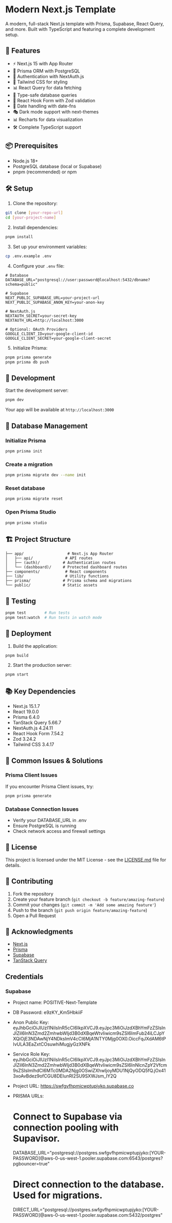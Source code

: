 # Modern Next.js Template

A modern, full-stack Next.js template with Prisma, Supabase, React Query, and more. Built with TypeScript and featuring a complete development setup.

## 🚀 Features

- ⚡️ Next.js 15 with App Router
- 🔋 Prisma ORM with PostgreSQL
- 🔑 Authentication with NextAuth.js
- 🎨 Tailwind CSS for styling
- 📊 React Query for data fetching
- 🏢 Type-safe database queries
- 🔄 React Hook Form with Zod validation
- 📅 Date handling with date-fns
- 🎭 Dark mode support with next-themes
- 📊 Recharts for data visualization
- 🛠 Complete TypeScript support

## 📦 Prerequisites

- Node.js 18+ 
- PostgreSQL database (local or Supabase)
- pnpm (recommended) or npm

## 🛠 Setup

1. Clone the repository:
```bash
git clone [your-repo-url]
cd [your-project-name]
```

2. Install dependencies:
```bash
pnpm install
```

3. Set up your environment variables:
```bash
cp .env.example .env
```

4. Configure your `.env` file:
```env
# Database
DATABASE_URL="postgresql://user:password@localhost:5432/dbname?schema=public"

# Supabase
NEXT_PUBLIC_SUPABASE_URL=your-project-url
NEXT_PUBLIC_SUPABASE_ANON_KEY=your-anon-key

# NextAuth.js
NEXTAUTH_SECRET=your-secret-key
NEXTAUTH_URL=http://localhost:3000

# Optional: OAuth Providers
GOOGLE_CLIENT_ID=your-google-client-id
GOOGLE_CLIENT_SECRET=your-google-client-secret
```

5. Initialize Prisma:
```bash
pnpm prisma generate
pnpm prisma db push
```

## 🚀 Development

Start the development server:
```bash
pnpm dev
```

Your app will be available at `http://localhost:3000`

## 📝 Database Management

### Initialize Prisma
```bash
pnpm prisma init
```

### Create a migration
```bash
pnpm prisma migrate dev --name init
```

### Reset database
```bash
pnpm prisma migrate reset
```

### Open Prisma Studio
```bash
pnpm prisma studio
```

## 🏗 Project Structure

```
├── app/                   # Next.js App Router
│   ├── api/              # API routes
│   ├── (auth)/          # Authentication routes
│   └── (dashboard)/     # Protected dashboard routes
├── components/           # React components
├── lib/                  # Utility functions
├── prisma/              # Prisma schema and migrations
└── public/              # Static assets
```

## 🧪 Testing

```bash
pnpm test        # Run tests
pnpm test:watch  # Run tests in watch mode
```

## 🚀 Deployment

1. Build the application:
```bash
pnpm build
```

2. Start the production server:
```bash
pnpm start
```

## 📚 Key Dependencies

- Next.js 15.1.7
- React 19.0.0
- Prisma 6.4.0
- TanStack Query 5.66.7
- NextAuth.js 4.24.11
- React Hook Form 7.54.2
- Zod 3.24.2
- Tailwind CSS 3.4.17

## 🔧 Common Issues & Solutions

### Prisma Client Issues
If you encounter Prisma Client issues, try:
```bash
pnpm prisma generate
```

### Database Connection Issues
- Verify your DATABASE_URL in .env
- Ensure PostgreSQL is running
- Check network access and firewall settings

## 📄 License

This project is licensed under the MIT License - see the [LICENSE.md](LICENSE.md) file for details.

## 🤝 Contributing

1. Fork the repository
2. Create your feature branch (`git checkout -b feature/amazing-feature`)
3. Commit your changes (`git commit -m 'Add some amazing feature'`)
4. Push to the branch (`git push origin feature/amazing-feature`)
5. Open a Pull Request

## 🙏 Acknowledgments

- [Next.js](https://nextjs.org/)
- [Prisma](https://www.prisma.io/)
- [Supabase](https://supabase.com/)
- [TanStack Query](https://tanstack.com/query)


## Credentials

### Supabase
- Project name: POSITIVE-Next-Template
- DB Password: e9zKY_Km5HbkiiF
- Anon Public Key: eyJhbGciOiJIUzI1NiIsInR5cCI6IkpXVCJ9.eyJpc3MiOiJzdXBhYmFzZSIsInJlZiI6InN3Zmd2ZmhwbWljd3B0dXBqeWtvIiwicm9sZSI6ImFub24iLCJpYXQiOjE3NDAwNjY4NDksImV4cCI6MjA1NTY0Mjg0OX0.OiccFqJXdAM6tPIvULA3EaZxtCOsuwhiMugjyGzXNFk
- Service Role Key: eyJhbGciOiJIUzI1NiIsInR5cCI6IkpXVCJ9.eyJpc3MiOiJzdXBhYmFzZSIsInJlZiI6InN3Zmd2ZmhwbWljd3B0dXBqeWtvIiwicm9sZSI6InNlcnZpY2Vfcm9sZSIsImlhdCI6MTc0MDA2Njg0OSwiZXhwIjoyMDU1NjQyODQ5fQ.jOx413xoAvBdez9ofCGU8DEIunRI2SU9SXWJsm_IY2Q
- Project URL: https://swfgvfhpmicwptupjyko.supabase.co

- PRISMA URLs:
    # Connect to Supabase via connection pooling with Supavisor.
    DATABASE_URL="postgresql://postgres.swfgvfhpmicwptupjyko:[YOUR-PASSWORD]@aws-0-us-west-1.pooler.supabase.com:6543/postgres?pgbouncer=true"

    # Direct connection to the database. Used for migrations.
    DIRECT_URL="postgresql://postgres.swfgvfhpmicwptupjyko:[YOUR-PASSWORD]@aws-0-us-west-1.pooler.supabase.com:5432/postgres"
        
